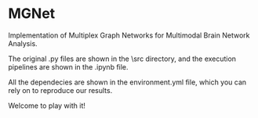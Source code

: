 # MGNet
Implementation of Multiplex Graph Networks for Multimodal Brain Network Analysis.


The original .py files are shown in the \src directory, and the execution pipelines are shown in the .ipynb file.


All the dependecies are shown in the environment.yml file, which you can rely on to reproduce our results.


Welcome to play with it!
